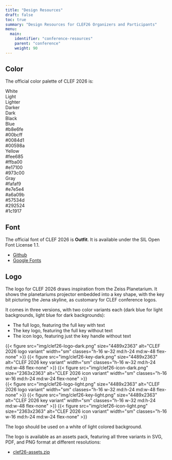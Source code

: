 ```yaml
---
title: "Design Resources"
draft: false
toc: true
summary: "Design Resources for CLEF26 Organizers and Participants"
menu:
  main:
    identifier: "conference-resources"
    parent: "conference"
    weight: 90
---
```



## Color

The official color palette of CLEF 2026 is: 
<div class="grid grid-cols-7 grid-rows-4 gap-2 md:gap-4 *:rounded-lg *:text-xs *:md:text-sm *:text-center *:px-1 *:py-2 *:md:px-2 *:rounded-lg">
  <div class="col-span-1 col-start-2 font-bold">White</div>
  <div class="col-span-1 col-start-3 font-bold">Light</div>
  <div class="col-span-1 col-start-4 font-bold">Lighter</div>
  <div class="col-span-1 col-start-5 font-bold">Darker</div>
  <div class="col-span-1 col-start-6 font-bold">Dark</div>
  <div class="col-span-1 col-start-7 font-bold">Black</div>

  <div class="col-span-1 col-start-1 font-bold">Blue</div>
  <div class="col-span-1 col-start-3 bg-sky-200 text-sky-800">#b8e6fe</div>
  <div class="col-span-1 col-start-4 bg-sky-400 text-sky-800">#00bcff</div>
  <div class="col-span-1 col-start-5 bg-sky-600 text-sky-200">#0084d1</div>
  <div class="col-span-1 col-start-6 bg-sky-800 text-sky-200">#00598a</div>
  
  <div class="col-span-1 col-start-1 font-bold">Yellow</div>
  <div class="col-span-1 col-start-3 bg-amber-200 text-amber-800">#fee685</div>
  <div class="col-span-1 col-start-4 bg-amber-400 text-amber-800">#ffba00</div>
  <div class="col-span-1 col-start-5 bg-amber-600 text-amber-200">#e17100</div>
  <div class="col-span-1 col-start-6 bg-amber-800 text-amber-200">#973c00</div>
  
  <div class="col-span-1 col-start-1 font-bold">Gray</div>
  <div class="col-span-1 col-start-2 bg-stone-50  text-stone-900">#fafaf9</div>
  <div class="col-span-1 col-start-3 bg-stone-200 text-stone-900">#e7e5e4</div>
  <div class="col-span-1 col-start-4 bg-stone-400 text-stone-900">#a6a09b</div>
  <div class="col-span-1 col-start-5 bg-stone-600 text-stone-50 ">#57534d</div>
  <div class="col-span-1 col-start-6 bg-stone-800 text-stone-50 ">#292524</div>
  <div class="col-span-1 col-start-7 bg-stone-900 text-stone-50 ">#1c1917</div>
</div>

## Font

The official font of CLEF 2026 is **Outfit**. It is available under the SIL Open Font License 1.1.

- [Github](https://github.com/Outfitio/Outfit-Fonts)
- [Google Fonts](https://fonts.google.com/specimen/Outfit/about)

## Logo

The logo for CLEF 2026 draws inspiration from the Zeiss Planetarium. It shows the planetariums projector embedded into a key shape, with the key bit picturing the Jena skyline, as customary for CLEF conference logos.

It comes in three versions, with two color variants each (dark blue for light backgrounds, light blue for dark backgrounds):

- The full logo, featuring the full key with text
- The key logo, featuring the full key without text
- The icon logo, featuring just the key handle without text

<div class="flex flex-wrap gap-4 justify-around content-evenly items-top bg-stone-50 rounded-xl border-1 border-stone-200 not-prose p-4 my-2">
{{< figure src="img/clef26-logo-dark.png" size="4489x2363" alt="CLEF 2026 logo variant" width="sm" classes="h-16 w-32 md:h-24 md:w-48 flex-none" >}}
{{< figure src="img/clef26-key-dark.png" size="4489x2363" alt="CLEF 2026 key variant" width="sm" classes="h-16 w-32 md:h-24 md:w-48 flex-none" >}}
{{< figure src="img/clef26-icon-dark.png" size="2363x2363" alt="CLEF 2026 icon variant" width="sm" classes="h-16 w-16 md:h-24 md:w-24 flex-none" >}}
</div>

<div class="flex flex-wrap gap-4 justify-around content-evenly items-top bg-stone-900 rounded-xl border-1 border-stone-200 not-prose p-4 my-2">
{{< figure src="img/clef26-logo-light.png" size="4489x2363" alt="CLEF 2026 logo variant" width="sm" classes="h-16 w-32 md:h-24 md:w-48 flex-none" >}}
{{< figure src="img/clef26-key-light.png" size="4489x2363" alt="CLEF 2026 key variant" width="sm" classes="h-16 w-32 md:h-24 md:w-48 flex-none" >}}
{{< figure src="img/clef26-icon-light.png" size="2363x2363" alt="CLEF 2026 icon variant" width="sm" classes="h-16 w-16 md:h-24 md:w-24 flex-none" >}}
</div>

The logo should be used on a white of light colored background.

The logo is available as an assets pack, featuring all three variants in SVG, PDF, and PNG format at different resolutions:
- [clef26-assets.zip](./clef26-assets.zip)
